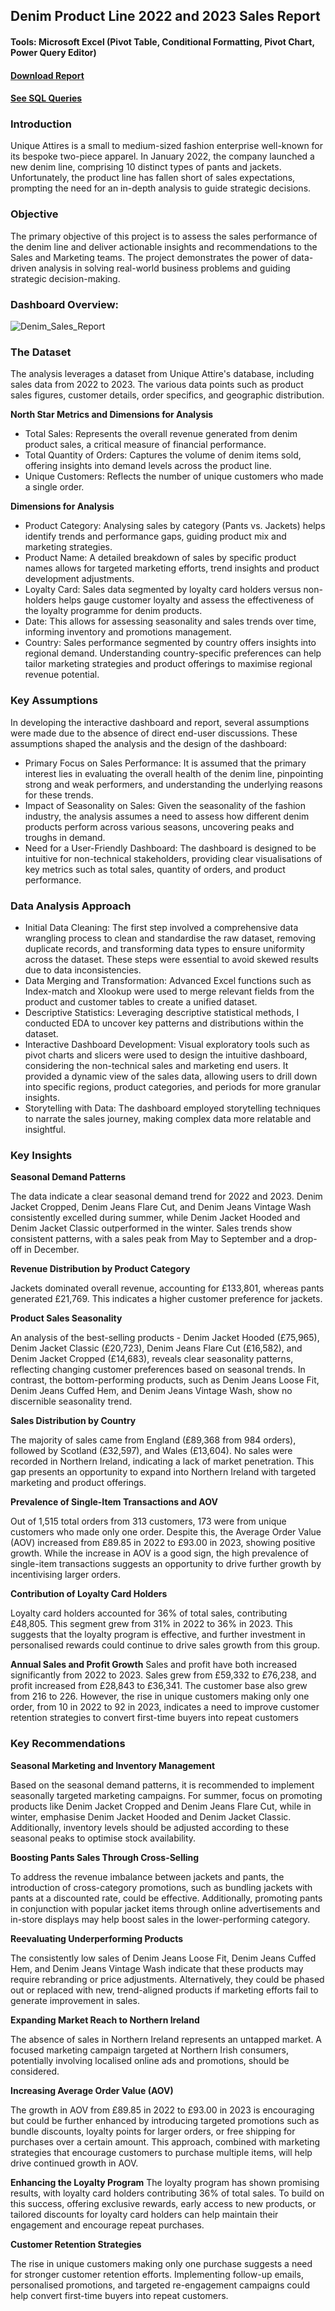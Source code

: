## Denim Product Line 2022 and 2023 Sales Report

#### Tools: Microsoft Excel (Pivot Table, Conditional Formatting, Pivot Chart, Power Query Editor)

#### [Download Report](/projects/denim/Denim_Product_Line_Sales_Report.xlsx)
#### [See SQL Queries](/projects/denim/SQL.md)

### Introduction

Unique Attires is a small to medium-sized fashion enterprise well-known for its bespoke two-piece apparel. In January 2022, the company launched a new denim line, comprising 10 distinct types of pants and jackets. Unfortunately, the product line has fallen short of sales expectations, prompting the need for an in-depth analysis to guide strategic decisions.

### Objective

The primary objective of this project is to assess the sales performance of the denim line and deliver actionable insights and recommendations to the Sales and Marketing teams. The project demonstrates the power of data-driven analysis in solving real-world business problems and guiding strategic decision-making.

### Dashboard Overview: 

![Denim_Sales_Report](/projects/denim/Denim_Product_Line_Sales_Report_Dashboard.png)

### The Dataset

The analysis leverages a dataset from Unique Attire's database, including sales data from 2022 to 2023. The various data points such as product sales figures, customer details, order specifics, and geographic distribution.

**North Star Metrics and Dimensions for Analysis**

- Total Sales: Represents the overall revenue generated from denim product sales, a critical measure of financial performance.
- Total Quantity of Orders: Captures the volume of denim items sold, offering insights into demand levels across the product line.
- Unique Customers: Reflects the number of unique customers who made a single order. 


**Dimensions for Analysis**

- Product Category: Analysing sales by category (Pants vs. Jackets) helps identify trends and performance gaps, guiding product mix and marketing strategies.
- Product Name: A detailed breakdown of sales by specific product names allows for targeted marketing efforts, trend insights and product development adjustments.
- Loyalty Card: Sales data segmented by loyalty card holders versus non-holders helps gauge customer loyalty and assess the effectiveness of the loyalty programme for denim products.
- Date: This allows for assessing seasonality and sales trends over time, informing inventory and promotions management.
- Country: Sales performance segmented by country offers insights into regional demand. Understanding country-specific preferences can help tailor marketing strategies and product offerings to maximise regional revenue potential.


### Key Assumptions

In developing the interactive dashboard and report, several assumptions were made due to the absence of direct end-user discussions. These assumptions shaped the analysis and the design of the dashboard:

- Primary Focus on Sales Performance: It is assumed that the primary interest lies in evaluating the overall health of the denim line, pinpointing strong and weak performers, and understanding the underlying reasons for these trends.
- Impact of Seasonality on Sales: Given the seasonality of the fashion industry, the analysis assumes a need to assess how different denim products perform across various seasons, uncovering peaks and troughs in demand.
- Need for a User-Friendly Dashboard: The dashboard is designed to be intuitive for non-technical stakeholders, providing clear visualisations of key metrics such as total sales, quantity of orders, and product performance.


### Data Analysis Approach

- Initial Data Cleaning: The first step involved a comprehensive data wrangling process to clean and standardise the raw dataset, removing duplicate records, and transforming data types to ensure uniformity across the dataset. These steps were essential to avoid skewed results due to data inconsistencies.
- Data Merging and Transformation: Advanced Excel functions such as Index-match and Xlookup were used to merge relevant fields from the product and customer tables to create a unified dataset.
- Descriptive Statistics: Leveraging descriptive statistical methods, I conducted EDA to uncover key patterns and distributions within the dataset. 
- Interactive Dashboard Development: Visual exploratory tools such as pivot charts and slicers were used to design the intuitive dashboard, considering the non-technical sales and marketing end users. It provided a dynamic view of the sales data, allowing users to drill down into specific regions, product categories, and periods for more granular insights.
- Storytelling with Data: The dashboard employed storytelling techniques to narrate the sales journey, making complex data more relatable and insightful.


### Key Insights

**Seasonal Demand Patterns**

The data indicate a clear seasonal demand trend for 2022 and 2023. Denim Jacket Cropped, Denim Jeans Flare Cut, and Denim Jeans Vintage Wash consistently excelled during summer, while Denim Jacket Hooded and Denim Jacket Classic outperformed in the winter. Sales trends show consistent patterns, with a sales peak from May to September and a drop-off in December.

**Revenue Distribution by Product Category**

Jackets dominated overall revenue, accounting for £133,801, whereas pants generated £21,769. This indicates a higher customer preference for jackets. 

**Product Sales Seasonality**

An analysis of the best-selling products - Denim Jacket Hooded (£75,965), Denim Jacket Classic (£20,723), Denim Jeans Flare Cut (£16,582), and Denim Jacket Cropped (£14,683), reveals clear seasonality patterns, reflecting changing customer preferences based on seasonal trends. In contrast, the bottom-performing products, such as Denim Jeans Loose Fit, Denim Jeans Cuffed Hem, and Denim Jeans Vintage Wash, show no discernible seasonality trend.

**Sales Distribution by Country**

The majority of sales came from England (£89,368 from 984 orders), followed by Scotland (£32,597), and Wales (£13,604). No sales were recorded in Northern Ireland, indicating a lack of market penetration. This gap presents an opportunity to expand into Northern Ireland with targeted marketing and product offerings.

**Prevalence of Single-Item Transactions and AOV**

Out of 1,515 total orders from 313 customers, 173 were from unique customers who made only one order. Despite this, the Average Order Value (AOV) increased from £89.85 in 2022 to £93.00 in 2023, showing positive growth. While the increase in AOV is a good sign, the high prevalence of single-item transactions suggests an opportunity to drive further growth by incentivising larger orders.

**Contribution of Loyalty Card Holders**

Loyalty card holders accounted for 36% of total sales, contributing £48,805. This segment grew from 31% in 2022 to 36% in 2023. This suggests that the loyalty program is effective, and further investment in personalised rewards could continue to drive sales growth from this group.

**Annual Sales and Profit Growth**
Sales and profit have both increased significantly from 2022 to 2023. Sales grew from £59,332 to £76,238, and profit increased from £28,843 to £36,341. The customer base also grew from 216 to 226. However, the rise in unique customers making only one order, from 10 in 2022 to 92 in 2023, indicates a need to improve customer retention strategies to convert first-time buyers into repeat customers


### Key Recommendations

**Seasonal Marketing and Inventory Management**

Based on the seasonal demand patterns, it is recommended to implement seasonally targeted marketing campaigns. For summer, focus on promoting products like Denim Jacket Cropped and Denim Jeans Flare Cut, while in winter, emphasise Denim Jacket Hooded and Denim Jacket Classic. Additionally, inventory levels should be adjusted according to these seasonal peaks to optimise stock availability.

**Boosting Pants Sales Through Cross-Selling**

To address the revenue imbalance between jackets and pants, the introduction of cross-category promotions, such as bundling jackets with pants at a discounted rate, could be effective. Additionally, promoting pants in conjunction with popular jacket items through online advertisements and in-store displays may help boost sales in the lower-performing category.

**Reevaluating Underperforming Products**

The consistently low sales of Denim Jeans Loose Fit, Denim Jeans Cuffed Hem, and Denim Jeans Vintage Wash indicate that these products may require rebranding or price adjustments. Alternatively, they could be phased out or replaced with new, trend-aligned products if marketing efforts fail to generate improvement in sales.

**Expanding Market Reach to Northern Ireland**

The absence of sales in Northern Ireland represents an untapped market. A focused marketing campaign targeted at Northern Irish consumers, potentially involving localised online ads and promotions, should be considered. 

**Increasing Average Order Value (AOV)**

The growth in AOV from £89.85 in 2022 to £93.00 in 2023 is encouraging but could be further enhanced by introducing targeted promotions such as bundle discounts, loyalty points for larger orders, or free shipping for purchases over a certain amount. This approach, combined with marketing strategies that encourage customers to purchase multiple items, will help drive continued growth in AOV.

**Enhancing the Loyalty Program**
The loyalty program has shown promising results, with loyalty card holders contributing 36% of total sales. To build on this success, offering exclusive rewards, early access to new products, or tailored discounts for loyalty card holders can help maintain their engagement and encourage repeat purchases. 

**Customer Retention Strategies**

The rise in unique customers making only one purchase suggests a need for stronger customer retention efforts. Implementing follow-up emails, personalised promotions, and targeted re-engagement campaigns could help convert first-time buyers into repeat customers.
